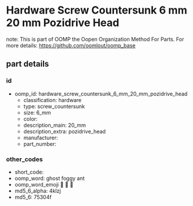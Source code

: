 # Hardware Screw Countersunk 6 mm 20 mm Pozidrive Head  

note: This is part of OOMP the Oopen Organization Method For Parts. For more details: https://github.com/oomlout/oomp_base

##  part details





### id
* oomp_id: hardware_screw_countersunk_6_mm_20_mm_pozidrive_head
  * classification: hardware
  * type: screw_countersunk
  * size: 6_mm
  * color: 
  * description_main: 20_mm
  * description_extra: pozidrive_head
  * manufacturer: 
  * part_number: 

### other_codes
* short_code: 
* oomp_word: ghost foggy ant
* oomp_word_emoji :ghost: :foggy: :ant:
* md5_6_alpha: 4klzj
* md5_6: 75304f